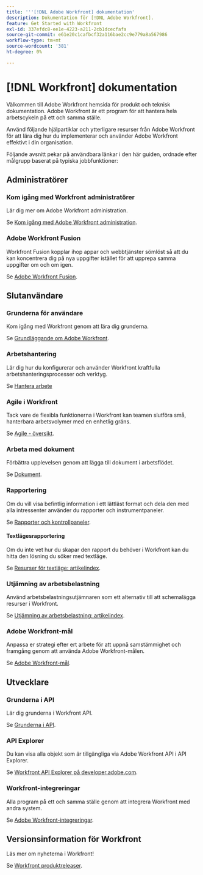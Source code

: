 ```yaml
---
title: '''[!DNL Adobe Workfront] dokumentation'
description: Dokumentation för [!DNL Adobe Workfront].
feature: Get Started with Workfront
exl-id: 337efdc8-ee1e-4223-a211-2cb1dcecfafa
source-git-commit: e61e20c1cafbcf32a116bae2cc9e779a8a567986
workflow-type: tm+mt
source-wordcount: '381'
ht-degree: 0%

---
```


# [!DNL Workfront] dokumentation

Välkommen till Adobe Workfront hemsida för produkt och teknisk dokumentation. Adobe Workfront är ett program för att hantera hela arbetscykeln på ett och samma ställe.

Använd följande hjälpartiklar och ytterligare resurser från Adobe Workfront för att lära dig hur du implementerar och använder Adobe Workfront effektivt i din organisation.

Följande avsnitt pekar på användbara länkar i den här guiden, ordnade efter målgrupp baserat på typiska jobbfunktioner:

## Administratörer

### Kom igång med Workfront administratörer

Lär dig mer om Adobe Workfront administration.

Se [Kom igång med Adobe Workfront administration](/help/quicksilver/administration-and-setup/get-started-wf-administration/get-started-with-wf-administration.md).

### Adobe Workfront Fusion

Workfront Fusion kopplar ihop appar och webbtjänster sömlöst så att du kan koncentrera dig på nya uppgifter istället för att upprepa samma uppgifter om och om igen.

Se [Adobe Workfront Fusion](/help/quicksilver/workfront-fusion/workfront-fusion-2.md).

## Slutanvändare

### Grunderna för användare

Kom igång med Workfront genom att lära dig grunderna.

Se [Grundläggande om Adobe Workfront](/help/quicksilver/workfront-basics/workfront-basics.md).

### Arbetshantering

Lär dig hur du konfigurerar och använder Workfront kraftfulla arbetshanteringsprocesser och verktyg.

Se [Hantera arbete](/help/quicksilver/manage-work/manage-work.md)


### Agile i Workfront

Tack vare de flexibla funktionerna i Workfront kan teamen slutföra små, hanterbara arbetsvolymer med en enhetlig gräns.

Se [Agile - översikt](/help/quicksilver/agile/agile-overview.md).

### Arbeta med dokument

Förbättra upplevelsen genom att lägga till dokument i arbetsflödet.

Se [Dokument](/help/quicksilver/documents/documents-overview.md).

### Rapportering

Om du vill visa befintlig information i ett lättläst format och dela den med alla intressenter använder du rapporter och instrumentpaneler.

Se [Rapporter och kontrollpaneler](/help/quicksilver/reports-and-dashboards/reports-and-dashboards-overview.md).

#### Textlägesrapportering

Om du inte vet hur du skapar den rapport du behöver i Workfront kan du hitta den lösning du söker med textläge.

Se [Resurser för textläge: artikelindex](/help/quicksilver/reports-and-dashboards/reports/text-mode/text-mode-resources.md).

### Utjämning av arbetsbelastning

Använd arbetsbelastningsutjämnaren som ett alternativ till att schemalägga resurser i Workfront.

Se [Utjämning av arbetsbelastning: artikelindex](/help/quicksilver/resource-mgmt/workload-balancer/workload-balancer.md).

### Adobe Workfront-mål

Anpassa er strategi efter ert arbete för att uppnå samstämmighet och framgång genom att använda Adobe Workfront-målen.

Se [Adobe Workfront-mål](/help/quicksilver/workfront-goals/workfront-goals.md).

## Utvecklare

### Grunderna i API

Lär dig grunderna i Workfront API.

Se [Grunderna i API](/help/quicksilver/wf-api/general/api-basics.md).

### API Explorer

Du kan visa alla objekt som är tillgängliga via Adobe Workfront API i API Explorer.

Se [Workfront API Explorer på developer.adobe.com](https://developer.adobe.com/workfront/api-explorer/).

### Workfront-integreringar

Alla program på ett och samma ställe genom att integrera Workfront med andra system.

Se [Adobe Workfront-integreringar](/help/quicksilver/workfront-integrations-and-apps/workfront-integrations.md).

## Versionsinformation för Workfront

Läs mer om nyheterna i Workfront!

Se [Workfront produktreleaser](/help/quicksilver/product-announcements/product-releases/product-releases.md).